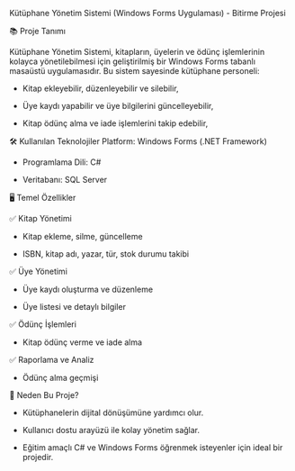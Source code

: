 Kütüphane Yönetim Sistemi (Windows Forms Uygulaması) - Bitirme Projesi

📚 Proje Tanımı

Kütüphane Yönetim Sistemi, kitapların, üyelerin ve ödünç işlemlerinin kolayca yönetilebilmesi için geliştirilmiş bir Windows Forms tabanlı masaüstü uygulamasıdır. Bu sistem sayesinde kütüphane personeli:

- Kitap ekleyebilir, düzenleyebilir ve silebilir,

- Üye kaydı yapabilir ve üye bilgilerini güncelleyebilir,

- Kitap ödünç alma ve iade işlemlerini takip edebilir,

🛠 Kullanılan Teknolojiler
Platform: Windows Forms (.NET Framework)

- Programlama Dili: C#

- Veritabanı: SQL Server

🖥 Temel Özellikler

✅ Kitap Yönetimi

- Kitap ekleme, silme, güncelleme

- ISBN, kitap adı, yazar, tür, stok durumu takibi

✅ Üye Yönetimi

- Üye kaydı oluşturma ve düzenleme

- Üye listesi ve detaylı bilgiler

✅ Ödünç İşlemleri

- Kitap ödünç verme ve iade alma

✅ Raporlama ve Analiz

- Ödünç alma geçmişi

🚀 Neden Bu Proje?
- Kütüphanelerin dijital dönüşümüne yardımcı olur.

- Kullanıcı dostu arayüzü ile kolay yönetim sağlar.

- Eğitim amaçlı C# ve Windows Forms öğrenmek isteyenler için ideal bir projedir.

